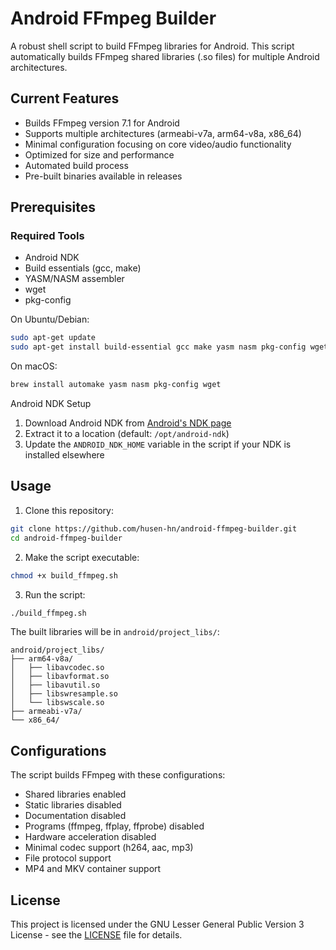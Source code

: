 # Android FFmpeg Builder
A robust shell script to build FFmpeg libraries for Android. This script automatically builds FFmpeg shared libraries (.so files) for multiple Android architectures.

## Current Features
- Builds FFmpeg version 7.1 for Android
- Supports multiple architectures (armeabi-v7a, arm64-v8a, x86_64)
- Minimal configuration focusing on core video/audio functionality
- Optimized for size and performance
- Automated build process
- Pre-built binaries available in releases

## Prerequisites

### Required Tools
- Android NDK
- Build essentials (gcc, make)
- YASM/NASM assembler
- wget
- pkg-config

On Ubuntu/Debian:
```bash
sudo apt-get update
sudo apt-get install build-essential gcc make yasm nasm pkg-config wget
```

On macOS:
```bash
brew install automake yasm nasm pkg-config wget
```

Android NDK Setup
1. Download Android NDK from [Android's NDK page](https://developer.android.com/ndk/downloads)
2. Extract it to a location (default: `/opt/android-ndk`)
3. Update the `ANDROID_NDK_HOME` variable in the script if your NDK is installed elsewhere

## Usage
1. Clone this repository:
```bash
git clone https://github.com/husen-hn/android-ffmpeg-builder.git
cd android-ffmpeg-builder
```

2. Make the script executable:
```bash
chmod +x build_ffmpeg.sh
```

3. Run the script:
```bash
./build_ffmpeg.sh
```

The built libraries will be in `android/project_libs/`:
```
android/project_libs/
├── arm64-v8a/
│   ├── libavcodec.so
│   ├── libavformat.so
│   ├── libavutil.so
│   ├── libswresample.so
│   └── libswscale.so
├── armeabi-v7a/
└── x86_64/
```

## Configurations
The script builds FFmpeg with these configurations:
- Shared libraries enabled
- Static libraries disabled
- Documentation disabled
- Programs (ffmpeg, ffplay, ffprobe) disabled
- Hardware acceleration disabled
- Minimal codec support (h264, aac, mp3)
- File protocol support
- MP4 and MKV container support

## License
This project is licensed under the GNU Lesser General Public Version 3 License - see the [LICENSE](./LICENSE) file for details.